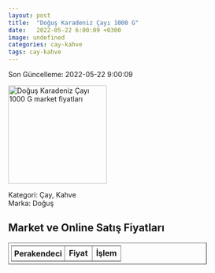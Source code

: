 ```yaml
---
layout: post
title:  "Doğuş Karadeniz Çayı 1000 G"
date:   2022-05-22 6:00:09 +0300
image: undefined
categories: cay-kahve
tags: cay-kahve
---
```


Son Güncelleme: 2022-05-22 9:00:09

<img src="undefined" width="200" alt="Doğuş Karadeniz Çayı 1000 G market fiyatları" />

Kategori: Çay, Kahve
<br />
Marka: Doğuş

<h2>Market ve Online Satış Fiyatları</h2>

<table border="1" style="padding: 5px;width:80%;">
  <tr>
    <td style="padding: 5px;"><strong>Perakendeci</strong></td>
    <td><strong>Fiyat</strong></td>
    <td><strong>İşlem</strong></td>
  </tr>
  
</table>
